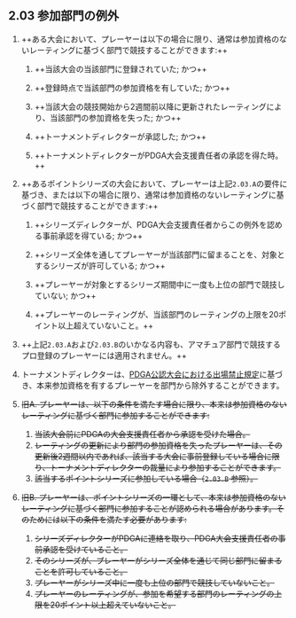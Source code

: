 ## 2.03 参加部門の例外

1. ++ある大会において、プレーヤーは以下の場合に限り、通常は参加資格のないレーティングに基づく部門で競技することができます:++

	1. ++当該大会の当該部門に登録されていた; かつ++

	1. ++登録時点で当該部門の参加資格を有していた; かつ++

	1. ++当該大会の競技開始から2週間前以降に更新されたレーティングにより、当該部門の参加資格を失った; かつ++

	1. ++トーナメントディレクターが承認した; かつ++

	1. ++トーナメントディレクターがPDGA大会支援責任者の承認を得た時。++

1. ++あるポイントシリーズの大会において、プレーヤーは上記`2.03.A`の要件に基づき、または以下の場合に限り、通常は参加資格のないレーティングに基づく部門で競技することができます:++

	1. ++シリーズディレクターが、PDGA大会支援責任者からこの例外を認める事前承認を得ている; かつ++

	1. ++シリーズ全体を通してプレーヤーが当該部門に留まることを、対象とするシリーズが許可している; かつ++

	1. ++プレーヤーが対象とするシリーズ期間中に一度も上位の部門で競技していない; かつ++

	1. ++プレーヤーのレーティングが、当該部門のレーティングの上限を20ポイント以上超えていないこと。++

1. ++上記`2.03.A`および`2.03.B`のいかなる内容も、アマチュア部門で競技するプロ登録のプレーヤーには適用されません。++

1. トーナメントディレクターは、[PDGA公認大会における出場禁止規定](https://www.pdga.com/policies/banning-player-pdga-sanctioned-event)に基づき、本来参加資格を有するプレーヤーを部門から除外することができます。

1. ~~旧A. プレーヤーは、以下の条件を満たす場合に限り、本来は参加資格のないレーティングに基づく部門に参加することができます:~~

	1. ~~当該大会前にPDGAの大会支援責任者から承認を受けた場合。~~
	1. ~~レーティングの更新により部門の参加資格を失ったプレーヤーは、その更新後2週間以内であれば、該当する大会に事前登録している場合に限り、トーナメントディレクターの裁量により参加することができます。~~
	1. ~~該当するポイントシリーズに参加している場合（`2.03.B` 参照）。~~

1. ~~旧B. プレーヤーは、ポイントシリーズの一環として、本来は参加資格のないレーティングに基づく部門に参加することが認められる場合があります。そのためには以下の条件を満たす必要があります:~~

	1. ~~シリーズディレクターがPDGAに連絡を取り、PDGA大会支援責任者の事前承認を受けていること。~~
	2. ~~そのシリーズが、プレーヤーがシリーズ全体を通じて同じ部門に留まることを許可していること。~~
	3. ~~プレーヤーがシリーズ中に一度も上位の部門で競技していないこと。~~
	4. ~~プレーヤーのレーティングが、参加を希望する部門のレーティングの上限を20ポイント以上超えていないこと。~~
